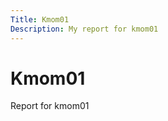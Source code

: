 ```yaml
---
Title: Kmom01
Description: My report for kmom01
---
```


Kmom01
=========================

Report for kmom01
